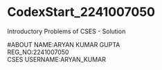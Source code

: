 # CodexStart_2241007050
Introductory Problems of CSES - Solution


#ABOUT
NAME:ARYAN KUMAR GUPTA <br>
REG_NO:2241007050<br>
CSES USERNAME:ARYAN_KUMAR<br>
